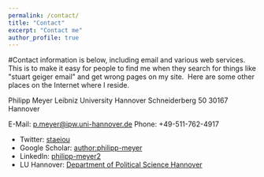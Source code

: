 ```yaml
---
permalink: /contact/
title: "Contact"
excerpt: "Contact me"
author_profile: true
---
```

#Contact information is below, including email and various web services. This is to make it easy for people to find me when they search for things like "stuart geiger email" and get wrong pages on my site.  Here are some other places on the Internet where I reside.

Philipp Meyer
Leibniz University Hannover
Schneiderberg 50
30167 Hannover

E-Mail: p.meyer@ipw.uni-hannover.de
Phone: +49-511-762-4917

* Twitter: [staeiou](http://twitter.com/PhiMeyer)
* Google Scholar: [author:philipp-meyer](https://scholar.google.de/citations?user=mk7kDiQAAAAJ&hl=de)
* LinkedIn: [philipp-meyer2](https://www.linkedin.com/in/philipp-meyer2/)
* LU Hannover: [Department of Political Science Hannover](https://www.ipw.uni-hannover.de/11174.html)
